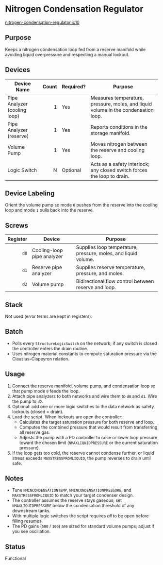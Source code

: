# Nitrogen Condensation Regulator

[nitrogen-condensation-regulator.ic10](../../nitrogen-condensation-regulator.ic10)

## Purpose
Keeps a nitrogen condensation loop fed from a reserve manifold while avoiding liquid overpressure and respecting a manual lockout.

## Devices
| Device Name | Count | Required? | Purpose |
|-------------|------:|-----------|---------|
| Pipe Analyzer (cooling loop) | 1 | Yes | Measures temperature, pressure, moles, and liquid volume in the condensation loop. |
| Pipe Analyzer (reserve) | 1 | Yes | Reports conditions in the storage manifold. |
| Volume Pump | 1 | Yes | Moves nitrogen between the reserve and cooling loop. |
| Logic Switch | N | Optional | Acts as a safety interlock; any closed switch forces the loop to drain. |

## Device Labeling
Orient the volume pump so mode `0` pushes from the reserve into the cooling loop and mode `1` pulls back into the reserve.

## Screws
| Register | Device | Purpose |
|---------:|--------|---------|
| `d0` | Cooling-loop pipe analyzer | Supplies loop temperature, pressure, moles, and liquid volume. |
| `d1` | Reserve pipe analyzer | Supplies reserve temperature, pressure, and moles. |
| `d2` | Volume pump | Bidirectional flow control between reserve and loop. |

## Stack
Not used (error terms are kept in registers).

## Batch
- Polls every `StructureLogicSwitch` on the network; if any switch is closed the controller enters the drain routine.
- Uses nitrogen material constants to compute saturation pressure via the Clausius–Clapeyron relation.

## Usage
1. Connect the reserve manifold, volume pump, and condensation loop so that pump mode `0` feeds the loop.
2. Attach pipe analyzers to both networks and wire them to `d0` and `d1`. Wire the pump to `d2`.
3. Optional: add one or more logic switches to the data network as safety lockouts (closed = drain).
4. Load the script. When lockouts are open the controller:
   - Calculates the target saturation pressure for both reserve and loop.
   - Computes the combined pressure that would result from transferring all reserve gas.
   - Adjusts the pump with a PD controller to raise or lower loop pressure toward the chosen limit (`NMAXLIQUIDPRESSURE` or the current saturation pressure).
5. If the loop gets too cold, the reserve cannot condense further, or liquid stress exceeds `MAXSTRESSFROMLIQUID`, the pump reverses to drain until safe.

## Notes
- Tune `NMINCONDENSATIONTEMP`, `NMINCONDENSATIONPRESSURE`, and `MAXSTRESSFROMLIQUID` to match your target condenser design.
- The controller assumes the reserve stays gaseous; set `NMAXLIQUIDPRESSURE` below the condensation threshold of any downstream tanks.
- With multiple logic switches the script requires *all* to be open before filling resumes.
- The PD gains (`500` / `100`) are sized for standard volume pumps; adjust if you see oscillation.

## Status
Functional
